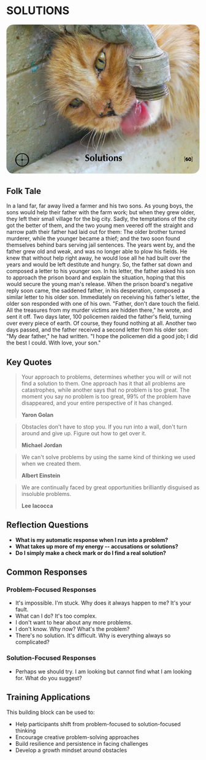 # SOLUTIONS

![Solutions Card](TCG-CARDS-H/Solutions.png)

## Folk Tale
In a land far, far away lived a farmer and his two sons. As young boys, the sons would help their father with the farm work; but when they grew older, they left their small village for the big city. Sadly, the temptations of the city got the better of them, and the two young men veered off the straight and narrow path their father had laid out for them: The older brother turned murderer, while the younger became a thief; and the two soon found themselves behind bars serving jail sentences. The years went by, and the father grew old and weak, and was no longer able to plow his fields. He knew that without help right away, he would lose all he had built over the years and would be left destitute and hungry. So, the father sat down and composed a letter to his younger son. In his letter, the father asked his son to approach the prison board and explain the situation, hoping that this would secure the young man's release. When the prison board's negative reply soon came, the saddened father, in his desperation, composed a similar letter to his older son. Immediately on receiving his father's letter, the older son responded with one of his own. "Father, don't dare touch the field. All the treasures from my murder victims are hidden there," he wrote, and sent it off. Two days later, 100 policemen raided the father's field, turning over every piece of earth. Of course, they found nothing at all. Another two days passed, and the father received a second letter from his older son: "My dear father," he had written. "I hope the policemen did a good job; I did the best I could. With love, your son."

## Key Quotes

> Your approach to problems, determines whether you will or will not find a solution to them. One approach has it that all problems are catastrophes, while another says that no problem is too great. The moment you say no problem is too great, 99% of the problem have disappeared, and your entire perspective of it has changed.
> 
> **Yaron Golan**

> Obstacles don't have to stop you. If you run into a wall, don't turn around and give up. Figure out how to get over it.
> 
> **Michael Jordan**

> We can't solve problems by using the same kind of thinking we used when we created them.
> 
> **Albert Einstein**

> We are continually faced by great opportunities brilliantly disguised as insoluble problems.
> 
> **Lee Iacocca**

## Reflection Questions

- **What is my automatic response when I run into a problem?**
- **What takes up more of my energy -- accusations or solutions?**
- **Do I simply make a check mark or do I find a real solution?**

## Common Responses

### Problem-Focused Responses
- It's impossible. I'm stuck. Why does it always happen to me? It's your fault.
- What can I do? It's too complex.
- I don't want to hear about any more problems.
- I don't know. Why now? What's the problem?
- There's no solution. It's difficult. Why is everything always so complicated?

### Solution-Focused Responses
- Perhaps we should try. I am looking but cannot find what I am looking for. What do you suggest?

## Training Applications

This building block can be used to:
- Help participants shift from problem-focused to solution-focused thinking
- Encourage creative problem-solving approaches
- Build resilience and persistence in facing challenges
- Develop a growth mindset around obstacles
